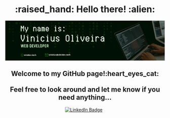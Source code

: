 <h1 align="center">:raised_hand: Hello there! :alien:</h1>
<div id="banner" align="center">
  <img src="./banner.png" align="center">
</div>
<h2 align="center">Welcome to my GitHub page!:heart_eyes_cat:<br/><br/>Feel free to look around and let me know if you need anything...</h2>
<div id="social_links" align="center">
  <a href="https://www.linkedin.com/in/vinioliveira-dev/" target="blank" rel="noopener noreferrer"><img src="https://img.shields.io/badge/LinkedIn-blue?style=for-the-badge&logo=linkedin&logoColor=white" alt="LinkedIn Badge"/></a>
  <img>
  <img>
